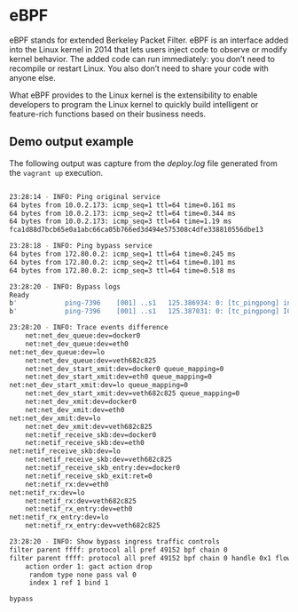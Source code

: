# eBPF

eBPF stands for extended Berkeley Packet Filter. eBPF is an interface added into
the Linux kernel in 2014 that lets users inject code to observe or modify kernel
behavior. The added code can run immediately: you don’t need to recompile or
restart Linux. You also don’t need to share your code with anyone else.

What eBPF provides to the Linux kernel is the extensibility to enable developers
to program the Linux kernel to quickly build intelligent or feature-rich
functions based on their business needs.

## Demo output example

The following output was capture from the *deploy.log* file generated
from the `vagrant up` execution.

<!-- markdownlint-disable MD010 -->
```bash

23:28:14 - INFO: Ping original service
64 bytes from 10.0.2.173: icmp_seq=1 ttl=64 time=0.161 ms
64 bytes from 10.0.2.173: icmp_seq=2 ttl=64 time=0.344 ms
64 bytes from 10.0.2.173: icmp_seq=3 ttl=64 time=1.19 ms
fca1d88d7bcb65e0a1abc66ca05b766ed3d494e575308c4dfe338810556dbe13

23:28:18 - INFO: Ping bypass service
64 bytes from 172.80.0.2: icmp_seq=1 ttl=64 time=0.245 ms
64 bytes from 172.80.0.2: icmp_seq=2 ttl=64 time=0.101 ms
64 bytes from 172.80.0.2: icmp_seq=3 ttl=64 time=0.518 ms

23:28:20 - INFO: Bypass logs
Ready
b'            ping-7396    [001] ..s1   125.386934: 0: [tc_pingpong] ingress got packet'
b'            ping-7396    [001] ..s1   125.387031: 0: [tc_pingpong] ICMP request for 20050ac type 8'

23:28:20 - INFO: Trace events difference
	net:net_dev_queue:dev=docker0 
	net:net_dev_queue:dev=eth0 
net:net_dev_queue:dev=lo 
	net:net_dev_queue:dev=veth682c825 
	net:net_dev_start_xmit:dev=docker0 queue_mapping=0 
	net:net_dev_start_xmit:dev=eth0 queue_mapping=0 
net:net_dev_start_xmit:dev=lo queue_mapping=0 
	net:net_dev_start_xmit:dev=veth682c825 queue_mapping=0 
	net:net_dev_xmit:dev=docker0 
	net:net_dev_xmit:dev=eth0 
net:net_dev_xmit:dev=lo 
	net:net_dev_xmit:dev=veth682c825 
	net:netif_receive_skb:dev=docker0 
	net:netif_receive_skb:dev=eth0 
net:netif_receive_skb:dev=lo 
	net:netif_receive_skb:dev=veth682c825 
	net:netif_receive_skb_entry:dev=docker0 
	net:netif_receive_skb_exit:ret=0
	net:netif_rx:dev=eth0 
net:netif_rx:dev=lo 
	net:netif_rx:dev=veth682c825 
	net:netif_rx_entry:dev=eth0 
net:netif_rx_entry:dev=lo 
	net:netif_rx_entry:dev=veth682c825 

23:28:20 - INFO: Show bypass ingress traffic controls
filter parent ffff: protocol all pref 49152 bpf chain 0 
filter parent ffff: protocol all pref 49152 bpf chain 0 handle 0x1 flowid :1 tc_pingpong not_in_hw id 113 tag 4b23c39d9c6d4df8 jited 
	action order 1: gact action drop
	 random type none pass val 0
	 index 1 ref 1 bind 1

bypass
```

